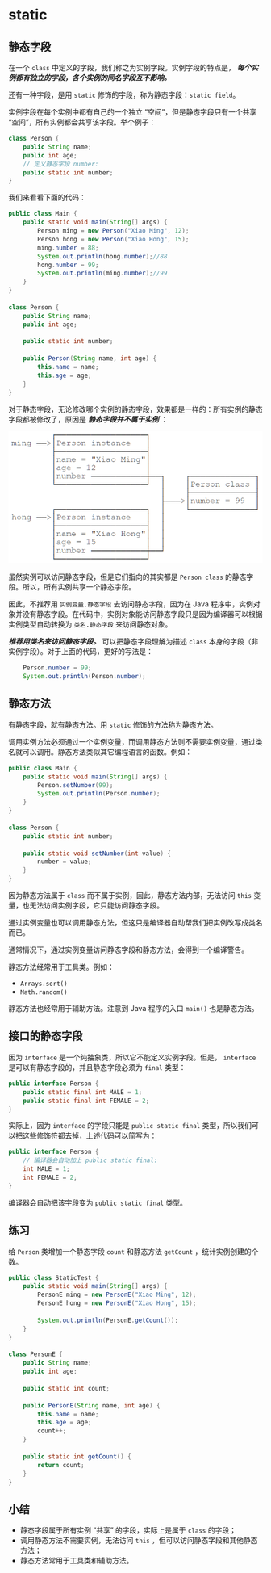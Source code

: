 

# **static**

## 静态字段

在一个 `class` 中定义的字段，我们称之为实例字段。实例字段的特点是， ***每个实例都有独立的字段，各个实例的同名字段互不影响。*** 

还有一种字段，是用 `static` 修饰的字段，称为静态字段：`static field`。

实例字段在每个实例中都有自己的一个独立 “空间”，但是静态字段只有一个共享 “空间”，所有实例都会共享该字段。举个例子：

```java
class Person {
    public String name;
    public int age;
    // 定义静态字段 number:
    public static int number;
}
```

我们来看看下面的代码：

```java
public class Main {
    public static void main(String[] args) {
        Person ming = new Person("Xiao Ming", 12);
        Person hong = new Person("Xiao Hong", 15);
        ming.number = 88;
        System.out.println(hong.number);//88
        hong.number = 99;
        System.out.println(ming.number);//99
    }
}

class Person {
    public String name;
    public int age;

    public static int number;

    public Person(String name, int age) {
        this.name = name;
        this.age = age;
    }
}
```


对于静态字段，无论修改哪个实例的静态字段，效果都是一样的：所有实例的静态字段都被修改了，原因是 ***静态字段并不属于实例*** ：


![](assets/202206091556794.png)


虽然实例可以访问静态字段，但是它们指向的其实都是 `Person class` 的静态字段。所以，所有实例共享一个静态字段。

因此，不推荐用 `实例变量.静态字段` 去访问静态字段，因为在 Java 程序中，实例对象并没有静态字段。在代码中，实例对象能访问静态字段只是因为编译器可以根据实例类型自动转换为 `类名.静态字段` 来访问静态对象。

***推荐用类名来访问静态字段。*** 可以把静态字段理解为描述 `class` 本身的字段（非实例字段）。对于上面的代码，更好的写法是：

```java
    Person.number = 99;
    System.out.println(Person.number);
```


## 静态方法


有静态字段，就有静态方法。用 `static` 修饰的方法称为静态方法。

调用实例方法必须通过一个实例变量，而调用静态方法则不需要实例变量，通过类名就可以调用。静态方法类似其它编程语言的函数。例如：

```java
public class Main {
    public static void main(String[] args) {
        Person.setNumber(99);
        System.out.println(Person.number);
    }
}

class Person {
    public static int number;

    public static void setNumber(int value) {
        number = value;
    }
}
```

因为静态方法属于 `class` 而不属于实例，因此，静态方法内部，无法访问 `this` 变量，也无法访问实例字段，它只能访问静态字段。

通过实例变量也可以调用静态方法，但这只是编译器自动帮我们把实例改写成类名而已。

通常情况下，通过实例变量访问静态字段和静态方法，会得到一个编译警告。

静态方法经常用于工具类。例如：

- `Arrays.sort()`
- `Math.random()`

静态方法也经常用于辅助方法。注意到 Java 程序的入口 `main()` 也是静态方法。



## 接口的静态字段


因为 `interface` 是一个纯抽象类，所以它不能定义实例字段。但是， `interface` 是可以有静态字段的，并且静态字段必须为 `final` 类型：

```java
public interface Person {
    public static final int MALE = 1;
    public static final int FEMALE = 2;
}
```


实际上，因为 `interface` 的字段只能是 `public static final` 类型，所以我们可以把这些修饰符都去掉，上述代码可以简写为：

```java
public interface Person {
    // 编译器会自动加上 public static final:
    int MALE = 1;
    int FEMALE = 2;
}
```

编译器会自动把该字段变为 `public static final` 类型。

## 练习


给 `Person` 类增加一个静态字段 `count` 和静态方法 `getCount` ，统计实例创建的个数。


```java
public class StaticTest {
    public static void main(String[] args) {
        PersonE ming = new PersonE("Xiao Ming", 12);
        PersonE hong = new PersonE("Xiao Hong", 15);

        System.out.println(PersonE.getCount());
    }
}

class PersonE {
    public String name;
    public int age;

    public static int count;

    public PersonE(String name, int age) {
        this.name = name;
        this.age = age;
        count++;
    }

    public static int getCount() {
        return count;
    }
}
```


## 小结


- 静态字段属于所有实例 “共享” 的字段，实际上是属于 `class` 的字段；
- 调用静态方法不需要实例，无法访问 `this` ，但可以访问静态字段和其他静态方法；
- 静态方法常用于工具类和辅助方法。




